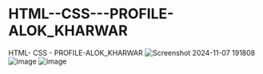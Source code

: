 # HTML--CSS---PROFILE-ALOK_KHARWAR
HTML- CSS - PROFILE-ALOK_KHARWAR
![Screenshot 2024-11-07 191808](https://github.com/user-attachments/assets/720ca040-ee4a-4f62-bba6-59999587462b)
![image](https://github.com/user-attachments/assets/5630141c-349b-4c4d-82d2-b98b8ff43327)
![image](https://github.com/user-attachments/assets/77809747-3aa4-4354-a7ae-b940dcf961c3)
